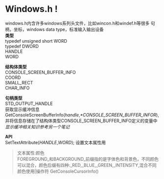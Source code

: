 # Windows.h !  
windows.h内含许多windows系列头文件，比如wincon.h和windef.h等很多
句柄，坐标，windows data type，标准输入输出设备    
**类型**  
typedef unsigned short WORD  
typedef DWORD  
HANDLE  
WORD

**结构体类型**  
CONSOLE_SCREEN_BUFFER_INFO  
COORD  
SMALL_RECT  
CHAR_INFO  

**句柄类型**  
STD_OUTPUT_HANDLE  
获取显示缓冲信息GetConsoleScreenBufferInfo(*handle*,*\*CONSOLE_SCREEN_BUFFER_INFOR*),并将信息存储在了结构体类型CONSOLE_SCREEN_BUFFER_INFO定义的变量中  
*显示缓冲相关知识参考另一个笔记*  
  
**API**  
SetTextAttribute(*HANDLE*,*WORD*); 设置文本属性用
>文本属性:颜色  
FOREGROUND_和BACKGROUND_前缀指的是字体色和背景色，不同颜色可以混合，颜色后缀有四种:_RED,_BLUE,_GREEN,_INTENSITY,混合不同颜色使用|操作符
GetConsoleCursorInfo()